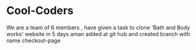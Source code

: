 # Cool-Coders
We are a team of 6 members , have given a task to clone 'Bath and Body works'  website in 5 days
aman added at git hub and created branch with name checkout-page